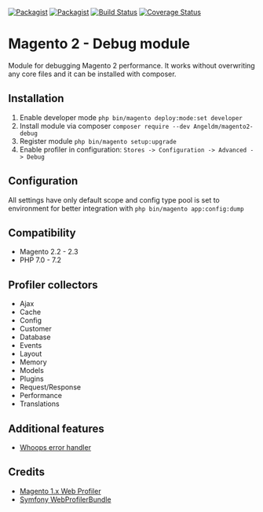 [![Packagist](https://img.shields.io/packagist/v/Angeldm/magento2-debug.svg)](https://packagist.org/packages/Angeldm/magento2-debug)
[![Packagist](https://img.shields.io/packagist/dt/Angeldm/magento2-debug.svg)](https://packagist.org/packages/Angeldm/magento2-debug)
[![Build Status](https://travis-ci.org/Angeldm/magento2-debug.svg?branch=master)](https://travis-ci.org/Angeldm/magento2-debug)
[![Coverage Status](https://coveralls.io/repos/github/Angeldm/magento2-debug/badge.svg)](https://coveralls.io/github/Angeldm/magento2-debug)

# Magento 2 - Debug module
Module for debugging Magento 2 performance. It works without overwriting any core files and it can be installed with composer.

## Installation
1. Enable developer mode `php bin/magento deploy:mode:set developer`
2. Install module via composer `composer require --dev Angeldm/magento2-debug`
3. Register module `php bin/magento setup:upgrade`
4. Enable profiler in configuration: `Stores -> Configuration -> Advanced -> Debug`

## Configuration
All settings have only default scope and config type pool is set to environment for better integration with `php bin/magento app:config:dump`

## Compatibility
* Magento 2.2 - 2.3
* PHP 7.0 - 7.2

## Profiler collectors
- Ajax
- Cache
- Config
- Customer
- Database
- Events
- Layout
- Memory
- Models
- Plugins
- Request/Response
- Performance
- Translations
    
## Additional features
- [Whoops error handler](http://filp.github.io/whoops/)

## Credits
- [Magento 1.x Web Profiler](https://github.com/ecoco/magento_profiler)
- [Symfony WebProfilerBundle](https://github.com/symfony/web-profiler-bundle)

